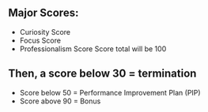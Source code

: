 ## Major Scores:
 
* Curiosity Score
* Focus Score
* Professionalism Score
  Score total will be 100
 
## Then, a score below 30 = termination
* Score below 50 = Performance Improvement Plan (PIP)
* Score above 90 = Bonus
 
